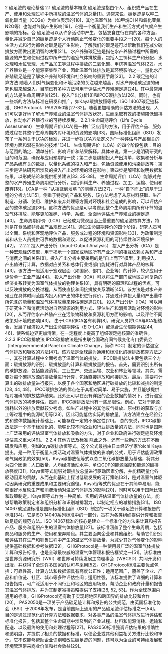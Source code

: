 2  碳足迹的理论基础
2.1 碳足迹的基本概念
碳足迹是指由个人、组织或产品在生产、使用和处理过程中所排放的温室气体的总量[1]。通常来说，碳足迹是以吨二氧化碳当量（CO2e）为单位表示的[18]，其他温室气体（如甲烷CH4和氧化亚氮N2O等）也能对气候产生影响[19]，它是一个衡量我们生产和生活方式对气候产生影响的指标。合
碳足迹可以从许多活动中产生，包括衣食住行在内的各种方面，量化并减少自己的碳足迹是个人行动防止气候变化的重要手段之一[20]。每个人的生活方式和行为都会对碳足迹产生影响，了解我们的碳足迹可以帮助我们在减少碳排放方面做出更明智的决策[21]。
水产养殖碳足迹是指在水产养殖过程中所需的能源的产生和使用过程中所产生的温室气体排放量，包括人工饵料生产和分配、水处理和水位管理、水产品加工等过程中排放的二氧化碳、甲烷等温室气体[22]。水产养殖业是一个能源密集型产业，因此温室气体排放是其环境影响之一，量化水产养殖碳足迹是了解水产养殖的环境和社会影响的重要手段[23]。
2.2 碳足迹的计算方法
随着人们对气候变化和环境污染的关注越来越高，对水产养殖碳足迹的研究也越来越深入，目前已有多种方法可用于评估水产养殖碳足迹[24]。其中最常用的方法是生命周期评价[25]、投入产出分析[8]和IPCC碳排放法[26]。同时，也有一些新的方法与标准在研发和推广，如Kaya碳排放恒等式、ISO 14067碳足迹标准、GHGProtocol、PAS2050等[27-32]。随着更加精确的评估方法的出现，人们可以更好地了解水产养殖业的温室气体排放状况，进而采取有效的措施降低碳排放，推动水产养殖行业的可持续发展。
2.2.1 生命周期评价（Life Cycle Assessment）
生命周期评价(LCA)是一种广泛应用的方法，用于评估产品、服务或过程在其整个生命周期内对环境和资源的影响[33]。国际标准化组织（ISO）发布了一系列关于LCA的标准，并进一步将LCA方法定义为“一种评估与产品相关的环境方面和潜在影响的技术”[34]。
生命周期评价（LCA）的四个阶段包括：目的与范围的确定、清单分析、影响评价和结果解释。具体来说，第一步是明确研究的目的和范围，确保与应用预期相一致；第二步是编制投入产出清单，收集和分析与产品系统有关的数据，以量化系统的投入和产出，包括资源使用和污染排放等；第三步是评估研究所涉及的投入产出对环境的潜在影响；第四步是解释和说明数据和结果，以形成结论和提供相关建议[33, 35-38]。
生命周期评价（LCA）能够对完整的水产养殖生命周期进行分析，包括饵料生产、养殖过程、加工、运输、使用和废弃[18]。LCA是一种 "从摇篮到坟墓 "的测量方法[27]，一种“自下而上”的基于过程的分析方法[15]，侧重于特定的产品和服务，该方法考虑了从原材料获取、生产制造、分销、使用、维护和废弃处理等方面对环境和社会造成的影响，可以评估产品的整体碳足迹[39]。这种方法的优点是可以考虑到整个生命周期内所有环节的温室气体排放，能够更加准确、科学、系统、全面地评估水产养殖业的碳足迹[40]。
生命周期评价（LCA）已经成为微观层面上最重要的碳足迹核算方法，特别是在食品或非食品产品规模上[41]。通过生命周期评价的四个阶段，研究人员可以全面、系统和客观地评估产品、服务或过程的环境和资源影响[33]，为政策制定者和从业人员提供可靠的数据和建议，以促进资源利用的可持续性和环境保护[42]。
2.2.2 投入产出分析（Input-Output Analysis）
投入产出分析（IOA）是一种宏观经济模型，用于揭示一个国家或地区所有产业之间的相互依赖关系和产出与消费之间的关系[8]。投入产出分析主要采用的是“自上而下”模型，利用投入、产出值进行计算，依据对应关系和总体行业或部门能耗进行对具体产品的核算[43]。该方法一般适用于宏观层面（如国家、部门、企业等）的计算，较少应用于评价单一工业产品[44]。
投入产出分析（IOA）可以将生产部门或地区之间复杂的经济关系转变为温室气体排放的物理关系[8]，具有明确的原理和过程的优点，可以反映排放的交换过程，从而使直接和间接排放关系清晰[45]。该方法是对水产养殖业在具体时间范围内投入和产出的体积进行评价，并通过计算投入量和产出量中所包含的能量和温室气体排放量来评估碳足迹[20]。
投入产出分析（IOA）可以用于研究生产和消费活动对自然资源的利用方式、评估生产和消费活动对环境的影响[20]，从而评估水产养殖产业在污染物释放和资源利用方面的影响，以及评估不同政策对环境的影响[43]。
由于LCA和IOA各有利弊[8]，研究人员将LCA与IOA相结合，发展了经济投入产出生命周期评估（EIO-LCA）或混合生命周期评估[44, 46]，使系统边界更加清晰，在一定程度上提高了组织碳足迹核算的准确性。
2.2.3 IPCC碳排放法
IPCC碳排放法是指由联合国政府间气候变化专门委员会（Intergovernmental Panel on Climate Change，简称IPCC）制定的评估温室气体排放和吸收的方法[47]。该方法是全球最为通用和标准化的碳排放核算方法之一，其在计算过程中全面考虑了温室气体的排放。
IPCC碳排放法主要包括三个方面：碳排放源的识别、碳排放量的计算和碳排放量的报告。首先，需要识别出所有的碳排放源，包括能源消耗、工业生产、交通运输、农业和林业等领域。其次，需要对每个碳排放源的排放量进行计算，包括直接排放和间接排放。最后，需要将计算出的碳排放量进行报告，以便于各个国家和地区进行碳排放的比较和减排的制定[28, 44, 48]。
IPCC碳排放法的优点在于其相对简单、易于实施，并且能够提供相对准确的排放估算结果。此外还可以在没有详细的企业数据的情况下，进行温室气体排放的初步评估。然而，IPCC碳排放法也有一些局限性。例如，它对于能源消耗以外的排放贡献较少考虑，如生产过程中的其他废气排放、原材料的获取与加工等过程中的能源耗用等[28]，因此可能低估实际的排放量。该方法建立在经验公式和整体数据统计基础上，可能存在一定的不确定性[20]。
总的来说，IPCC碳排放法是一个基于标准化的、能够比较不同企业和行业排放量的方法，同时也是国际上广泛采用的评估温室气体排放和吸收的方法，对于企业和政府进行碳足迹及环境评估意义重大[49]。
2.2.4 其他方法及标准
除此之外，还有一些新的方法在不断研发和应用，例如Kaya碳排放恒等式。这个公式最初由日本经济学家Yoichi Kaya提出，是一种用于衡量人类活动对温室气体排放的影响的公式，用于评估能源政策和气候政策的效果[50]。Kaya碳排放恒等式以总二氧化碳排放量为基础，将其分为四个因素：人口数量、人均经济活动水平、单位GDP的能源强度和能源的碳排放强度[31]。Kaya恒等式能够对碳排放总量进行驱动因素分解，并能精确量化各驱动因素的贡献，从而在此基础上探讨低碳发展的可行策略[32]，是对温室气体驱动因素研究的重要成果和主要研究途径。Kaya恒等式的优点在于其简单易用，能够很好地反映生产和消费活动对温室气体排放的影响[20]，同时可以用于国际比较和政策制定。Kaya恒等式作为一种简单、实用的评估温室气体排放量的方法，能够帮助政策制定者和组织分析和识别减排潜力，以制定相应的减排措施[31]。
ISO 14067碳足迹标准是国际标准化组织（ISO）制定的一项关于碳足迹计算和报告的标准[34]。它是ISO 14040系列标准中的一部分，旨在为各类组织提供计算和报告碳足迹的规范方法。ISO 14067标准的核心是建立一个标准化的方法来计算和报告产品、服务和组织产生的温室气体排放量[27]。该标准涵盖了整个生命周期，包括商品和服务的生产、使用和废弃阶段。其主要面向企业和其他组织，帮助它们识别和评估其在生产和销售过程中产生的温室气体排放量，为减少其对气候变化的影响提供基础数据和参考依据[29]。
GHGProtocol是一种使用最广泛的温室气体排放计算和报告标准，也是全球最权威的温室气体管理和报告框架之一[51]。该标准由是世界资源研究所（WRI）和世界可持续发展工商理事会（WBCSD）共同开发和出版，并获得了全球许多国家的认可与采用[52]。GHGProtocol标准主要优点包括：可靠性高，计算方法和数据源具有高度公正性；适用范围广，覆盖了企业、产品和价值链、社区、城市等多种评估空间；适用性强，该标准提供了详细的计算和报告指南，可广泛适用于不同行业和地区的应用场景，帮助企业和政府计量和报告其温室气体排放，并为其制定减排策略提供了支持[28, 52, 53]。作为全球范围内通用的标准，GHGProtocol还有助于实现跨地区和跨国界的排放比较和合作[20]。
PAS2050是一项关于产品碳足迹计算和报告的公共规范，由英国标准化协会（BSI）于2008年发布，是当前国际上通用的产品碳足迹评估标准之一[54]。目的是通过规范化的计算方法和数据要求，对各类产品的温室气体排放进行评估和标准化报告，包括其整个生命周期中涉及到的产业过程、材料和能源消耗、运输和配送、以及最终的使用和处理过程等[27]。PAS2050标准强调评估结果的准确性和透明度，并提供了相关的数据和标准，以便企业或其他利益相关方进行比较和审计。它不仅能够帮助企业识别和改进碳足迹的问题，还可以为企业的可持续发展和环境管理带来商业价值和社会效益[29]。
